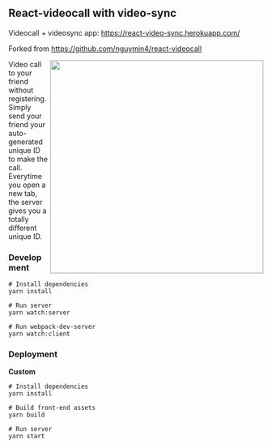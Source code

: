 ## React-videocall with video-sync
Videocall + videosync app: https://react-video-sync.herokuapp.com/

Forked from https://github.com/nguymin4/react-videocall

<img align="right" width="420" src="https://raw.githubusercontent.com/nguymin4/react-videocall/master/screenshots/1.png"  alt =" " style="border: solid 1px #d4d4d4" />
  
Video call to your friend without registering. 
Simply send your friend your auto-generated unique ID to make the call.  
Everytime you open a new tab, the server gives you a totally different unique ID.

### Development

```
# Install dependencies
yarn install

# Run server
yarn watch:server

# Run webpack-dev-server
yarn watch:client
```


### Deployment

**Custom**
```
# Install dependencies
yarn install

# Build front-end assets
yarn build

# Run server
yarn start
```

